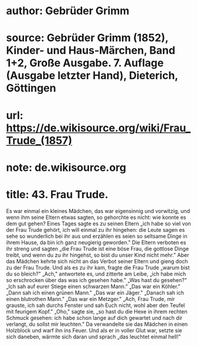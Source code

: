 # author: Gebrüder Grimm
# source: Gebrüder Grimm (1852), Kinder- und Haus-Märchen, Band 1+2, Große Ausgabe. 7. Auflage (Ausgabe letzter Hand), Dieterich, Göttingen
# url: https://de.wikisource.org/wiki/Frau_Trude_(1857)
# note: de.wikisource.org
# title: 43. Frau Trude.

Es war einmal ein kleines Mädchen, das war eigensinnig und vorwitzig, und wenn ihm seine Eltern etwas sagten, so gehorchte es nicht: wie konnte es dem gut gehen? Eines Tages sagte es zu seinen Eltern „ich habe so viel von der Frau Trude gehört, ich will einmal zu ihr hingehen: die Leute sagen es sehe so wunderlich bei ihr aus und erzählen es seien so seltsame Dinge in ihrem Hause, da bin ich ganz neugierig geworden." Die Eltern verboten es ihr streng und sagten „die Frau Trude ist eine böse Frau, die gottlose Dinge treibt, und wenn du zu ihr hingehst, so bist du unser Kind nicht mehr." Aber das Mädchen kehrte sich nicht an das Verbot seiner Eltern und gieng doch zu der Frau Trude. Und als es zu ihr kam, fragte die Frau Trude „warum bist du so bleich?" „Ach," antwortete es, und zitterte am Leibe, „ich habe mich so erschrocken über das was ich gesehen habe." „Was hast du gesehen?" „Ich sah auf eurer Stiege einen schwarzen Mann." „Das war ein Köhler." „Dann sah ich einen grünen Mann." „Das war ein Jäger." „Danach sah ich einen blutrothen Mann." „Das war ein Metzger." „Ach, Frau Trude, mir grauste, ich sah durchs Fenster und sah Euch nicht, wohl aber den Teufel mit feurigem Kopf." „Oho," sagte sie, „so hast du die Hexe in ihrem rechten Schmuck gesehen: ich habe schon lange auf dich gewartet und nach dir verlangt, du sollst mir leuchten." Da verwandelte sie das Mädchen in einen Holzblock und warf ihn ins Feuer. Und als er in voller Glut war, setzte sie sich daneben, wärmte sich daran und sprach „das leuchtet einmal hell!" 

